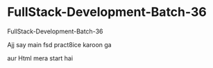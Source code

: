 # FullStack-Development-Batch-36
FullStack-Development-Batch-36

Ajj say main fsd pract8ice karoon ga

aur Html mera start hai